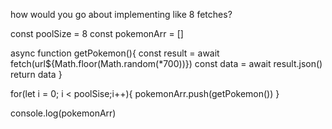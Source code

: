 how would you go about implementing like 8 fetches?

const poolSize = 8
const pokemonArr = []

async function getPokemon(){
    const result = await fetch(url${Math.floor(Math.random(*700))})
    const data = await result.json()
    return data
}

for(let i = 0; i < poolSise;i++){
pokemonArr.push(getPokemon())
}

console.log(pokemonArr)